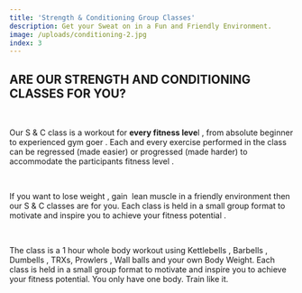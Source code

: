 ```yaml
---
title: 'Strength & Conditioning Group Classes'
description: Get your Sweat on in a Fun and Friendly Environment.
image: /uploads/conditioning-2.jpg
index: 3
---
```



## ARE OUR STRENGTH AND CONDITIONING CLASSES FOR YOU?

&nbsp;

Our S & C class is a workout for **every fitness leve**l , from absolute beginner to experienced gym goer . Each and every exercise performed in the class can be regressed (made easier) or progressed (made harder) to accommodate the participants fitness level .

&nbsp;

If you want to lose weight , gain &nbsp;lean muscle in a friendly environment then our S & C classes are for you. Each class is held in a small group format to motivate and inspire you to achieve your fitness potential .

&nbsp;

The class is a 1 hour whole body workout using Kettlebells , Barbells , Dumbells , TRXs, Prowlers , Wall balls and your own Body Weight. Each class is held in a small group format to motivate and inspire you to achieve your fitness potential. You only have one body. Train like it.